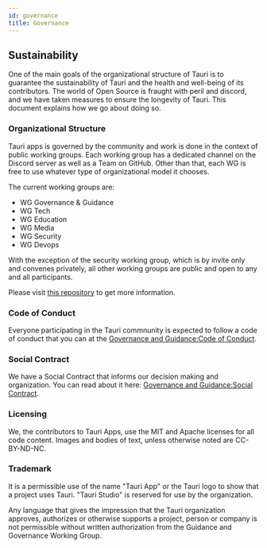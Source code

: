 ```yaml
---
id: governance
title: Governance
---
```


## Sustainability

One of the main goals of the organizational structure of Tauri is to guarantee the sustainability of Tauri and the health and well-being of its contributors. The world of Open Source is fraught with peril and discord, and we have taken measures to ensure the longevity of Tauri. This document explains how we go about doing so.

### Organizational Structure

Tauri apps is governed by the community and work is done in the context of public working groups. Each working group has a dedicated channel on the Discord server as well as a Team on GitHub. Other than that, each WG is free to use whatever type of organizational model it chooses.

The current working groups are:

- WG Governance & Guidance
- WG Tech
- WG Education
- WG Media
- WG Security
- WG Devops

With the exception of the security working group, which is by invite only and convenes privately, all other working groups are public and open to any and all participants.

Please visit [this repository](https://github.com/tauri-apps/governance-and-guidance) to get more information.

### Code of Conduct

Everyone participating in the Tauri commnunity is expected to follow a code of conduct that you can at the [Governance and Guidance:Code of Conduct](https://github.com/tauri-apps/governance-and-guidance/blob/master/CODE_OF_CONDUCT.md).

### Social Contract

We have a Social Contract that informs our decision making and organization. You can read about it here: [Governance and Guidance:Social Contract](https://github.com/tauri-apps/governance-and-guidance/blob/master/SOCIAL_CONTRACT.md).

### Licensing

We, the contributors to Tauri Apps, use the MIT and Apache licenses for all code content. Images and bodies of text, unless otherwise noted are CC-BY-ND-NC.

### Trademark

It is a permissible use of the name "Tauri App" or the Tauri logo to show that a project uses Tauri. "Tauri Studio" is reserved for use by the organization.

Any language that gives the impression that the Tauri organization approves, authorizes or otherwise supports a project, person or company is not permissible without written authorization from the Guidance and Governance Working Group.
